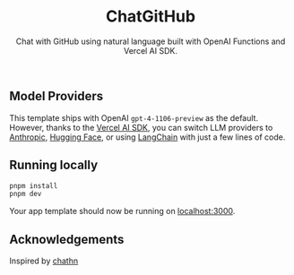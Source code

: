 <h1 align="center">ChatGitHub</h1>

<p align="center">
  Chat with GitHub using natural language built with OpenAI Functions and Vercel AI SDK.
</p>

<br/>

## Model Providers

This template ships with OpenAI `gpt-4-1106-preview` as the default. However, thanks to the [Vercel AI SDK](https://sdk.vercel.ai/docs), you can switch LLM providers to [Anthropic](https://anthropic.com), [Hugging Face](https://huggingface.co), or using [LangChain](https://js.langchain.com) with just a few lines of code.

## Running locally

```bash
pnpm install
pnpm dev
```

Your app template should now be running on [localhost:3000](http://localhost:3000/).

## Acknowledgements

Inspired by [chathn](https://github.com/steven-tey/chathn)
